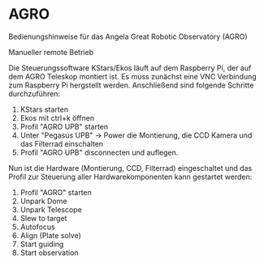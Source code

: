 # AGRO
Bedienungshinweise für das Angela Great Robotic Observatory (AGRO)

Manueller remote Betrieb

Die Steuerungssoftware KStars/Ekos läuft auf dem Raspberry Pi, der auf dem AGRO Teleskop montiert ist. Es muss zunächst eine VNC Verbindung zum Raspberry Pi hergstellt werden. Anschließend sind folgende Schritte durchzuführen:

1. KStars starten
2. Ekos mit ctrl+k öffnen
3. Profil "AGRO UPB" starten
4. Unter "Pegasus UPB" -> Power die Montierung, die CCD Kamera und das Filterrad einschalten
5. Profil "AGRO UPB" disconnecten und auflegen.

Nun ist die Hardware (Montierung, CCD, Filterrad) eingeschaltet und das Profil zur Steuerung aller Hardwarekomponenten kann gestartet werden:

1. Profil "AGRO" starten
2. Unpark Dome
3. Unpark Telescope
4. Slew to target
5. Autofocus
6. Align (Plate solve) 
7. Start guiding
8. Start observation
